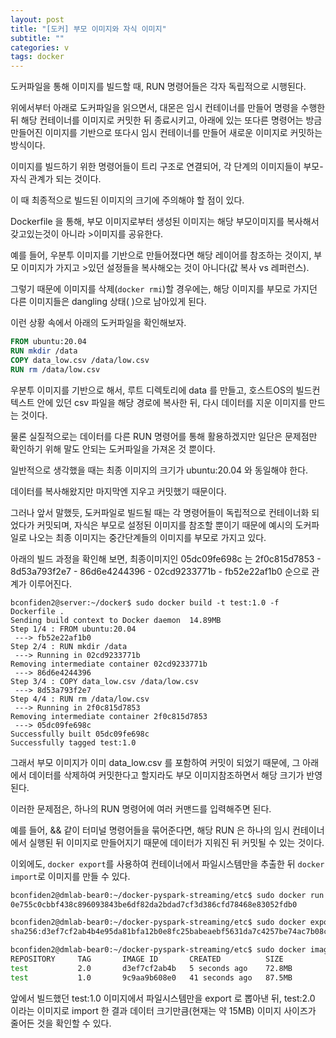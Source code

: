 ```yaml
---
layout: post
title: "[도커] 부모 이미지와 자식 이미지"
subtitle: ""
categories: v
tags: docker
---
```


도커파일을 통해 이미지를 빌드할 때, RUN 명령어들은 각자 독립적으로 시행된다.

위에서부터 아래로 도커파일을 읽으면서, 대몬은 임시 컨테이너를 만들어 명령을 수행한 뒤 해당 컨테이너를 이미지로 커밋한 뒤 종료시키고, 아래에 있는 또다른 명령어는 방금 만들어진 이미지를 기반으로 또다시 임시 컨테이너를 만들어 새로운 이미지로 커밋하는 방식이다.

이미지를 빌드하기 위한 명령어들이 트리 구조로 연결되어, 각 단계의 이미지들이 부모-자식 관계가 되는 것이다.

이 때 최종적으로 빌드된 이미지의 크기에 주의해야 할 점이 있다.

Dockerfile 을 통해, 부모 이미지로부터 생성된 이미지는 해당 부모이미지를 복사해서 갖고있는것이 아니라 >이미지를 공유한다.

예를 들어, 우분투 이미지를 기반으로 만들어졌다면 해당 레이어를 참조하는 것이지, 부모 이미지가 가지고 >있던 설정들을 복사해오는 것이 아니다(값 복사 vs 레퍼런스).

그렇기 때문에 이미지를 삭제(```docker rmi```)할 경우에는, 해당 이미지를 부모로 가지던 다른 이미지들은 dangling 상태(<none> <none>)으로 남아있게 된다.

이런 상황 속에서 아래의 도커파일을 확인해보자.

```Dockerfile
FROM ubuntu:20.04
RUN mkdir /data
COPY data_low.csv /data/low.csv
RUN rm /data/low.csv
```

우분투 이미지를 기반으로 해서, 루트 디렉토리에 data 를 만들고, 호스트OS의 빌드컨텍스트 안에 있던 csv 파일을 해당 경로에 복사한 뒤, 다시 데이터를 지운 이미지를 만드는 것이다.

물론 실질적으로는 데이터를 다른 RUN 명령어를 통해 활용하겠지만 일단은 문제점만 확인하기 위해 말도 안되는 도커파일을 가져온 것 뿐이다.

일반적으로 생각했을 때는 최종 이미지의 크기가 ubuntu:20.04 와 동일해야 한다.

데이터를 복사해왔지만 마지막엔 지우고 커밋했기 때문이다.

그러나 앞서 말했듯, 도커파일로 빌드될 때는 각 명령어들이 독립적으로 컨테이너화 되었다가 커밋되며, 자식은 부모로 설정된 이미지를 참조할 뿐이기 때문에 예시의 도커파일로 나오는 최종 이미지는 중간단계들의 이미지를 부모로 가지고 있다.

아래의 빌드 과정을 확인해 보면, 최종이미지인 05dc09fe698c 는 2f0c815d7853 - 8d53a793f2e7 - 86d6e4244396 - 02cd9233771b - fb52e22af1b0 순으로 관계가 이루어진다.
```
bconfiden2@server:~/docker$ sudo docker build -t test:1.0 -f Dockerfile .
Sending build context to Docker daemon  14.89MB
Step 1/4 : FROM ubuntu:20.04
 ---> fb52e22af1b0
Step 2/4 : RUN mkdir /data
 ---> Running in 02cd9233771b
Removing intermediate container 02cd9233771b
 ---> 86d6e4244396
Step 3/4 : COPY data_low.csv /data/low.csv
 ---> 8d53a793f2e7
Step 4/4 : RUN rm /data/low.csv
 ---> Running in 2f0c815d7853
Removing intermediate container 2f0c815d7853
 ---> 05dc09fe698c
Successfully built 05dc09fe698c
Successfully tagged test:1.0
```

그래서 부모 이미지가 이미 data_low.csv 를 포함하여 커밋이 되었기 때문에, 그 아래에서 데이터를 삭제하여 커밋한다고 할지라도 부모 이미지참조하면서 해당 크기가 반영된다.

이러한 문제점은, 하나의 RUN 명령어에 여러 커맨드를 입력해주면 된다.

예를 들어, && 같이 터미널 명령어들을 묶어준다면, 해당 RUN 은 하나의 임시 컨테이너에서 실행된 뒤 이미지로 만들어지기 때문에 데이터가 지워진 뒤 커밋될 수 있는 것이다.

이외에도, ```docker export```를 사용하여 컨테이너에서 파일시스템만을 추출한 뒤 ```docker import```로 이미지를 만들 수 있다.

```bash
bconfiden2@dmlab-bear0:~/docker-pyspark-streaming/etc$ sudo docker run -d test:1.0
0e755c0cbbf438c896093843be6df82da2bdad7cf3d386cfd78468e83052fdb0

bconfiden2@dmlab-bear0:~/docker-pyspark-streaming/etc$ sudo docker export 0e755c0cbbf4 | sudo docker import - test:2.0
sha256:d3ef7cf2ab4b4e95da81bfa12b0e8fc25babeaebf5631da7c4257be74ac7b08c

bconfiden2@dmlab-bear0:~/docker-pyspark-streaming/etc$ sudo docker images
REPOSITORY     TAG       IMAGE ID       CREATED          SIZE
test           2.0       d3ef7cf2ab4b   5 seconds ago    72.8MB
test           1.0       9c9aa9b608e0   41 seconds ago   87.5MB
```

앞에서 빌드했던 test:1.0 이미지에서 파일시스템만을 export 로 뽑아낸 뒤, test:2.0 이라는 이미지로 import 한 결과 데이터 크기만큼(현재는 약 15MB) 이미지 사이즈가 줄어든 것을 확인할 수 있다.
